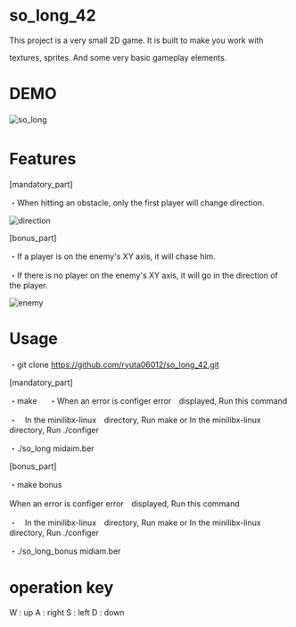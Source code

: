 # so_long_42
This project is a very small 2D game. It is built to make you work with

textures, sprites. And some very basic gameplay elements.
# DEMO
![so_long](https://user-images.githubusercontent.com/73034505/128619252-2341de96-6921-4478-9fea-28ae85905f2e.gif)　　

# Features　　
[mandatory_part]

・When hitting an obstacle, only the first player will change direction.

![direction](https://user-images.githubusercontent.com/73034505/128619729-ab849555-e43e-4d02-b7a0-68b913bb6de8.gif)

[bonus_part]

・If a player is on the enemy's XY axis, it will chase him.

・If there is no player on the enemy's XY axis, it will go in the direction of the player.

![enemy](https://user-images.githubusercontent.com/73034505/128619722-6bca5997-1f35-4f9f-babb-bc78903d6545.gif)

# Usage

・git clone https://github.com/ryuta06012/so_long_42.git

[mandatory_part]

・make
　
・When an error is configer error　displayed, Run this command

・　In the minilibx-linux　directory, Run make or In the minilibx-linux　directory, Run ./configer

・./so_long midaim.ber

[bonus_part]

・make bonus

When an error is configer error　displayed, Run this command

・　In the minilibx-linux　directory, Run make or In the minilibx-linux　directory, Run ./configer

・./so_long_bonus midiam.ber

# operation key
W : up
A : right
S : left
D : down


